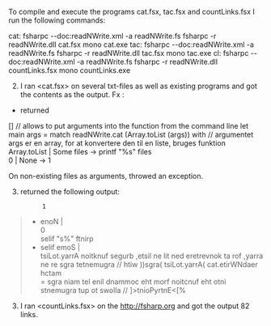 To compile and execute the programs cat.fsx, tac.fsx and countLinks.fsx I run the following commands:

cat:
	fsharpc --doc:readNWrite.xml -a readNWrite.fs 
	fsharpc -r readNWrite.dll cat.fsx
	mono cat.exe
tac:
	fsharpc --doc:readNWrite.xml -a readNWrite.fs 
	fsharpc -r readNWrite.dll tac.fsx
	mono tac.exe
cl:
	fsharpc --doc:readNWrite.xml -a readNWrite.fs 
	fsharpc -r readNWrite.dll countLinks.fsx
	mono countLinks.exe

2. I ran <cat.fsx> on several txt-files as well as existing programs and got the contents as the output. Fx : 

- <mono cat.exe cat.fsx> returned 

[<EntryPoint>] // allows to put arguments into the function from the command line 
let main args =
    match readNWrite.cat (Array.toList (args)) with    // argumentet args er en array, for at konvertere den til en liste, bruges funktion Array.toList 
    | Some files ->
        printf "%s" files   
        0
    | None ->
        1  

On non-existing files as arguments, <mono cat.exe cat.fsx> throwed an exception. 

3. <mono tac.exe tac.fsx> returned the following output:

             1        
>- enoN |    
0        
    selif "s%" ftnirp        
>- selif emoS |    
    tsiLot.yarrA noitknuf segurb ,etsil ne lit ned eretrevnok ta rof ,yarra ne re sgra tetnemugra //   htiw ))sgra( tsiLot.yarrA( cat.etirWNdaer hctam    
= sgra niam tel
 enil dnammoc eht morf noitcnuf eht otni stnemugra tup ot swolla // ]>tnioPyrtnE<[%   


 3. I ran <countLinks.fsx> on the http://fsharp.org and got the output 82 links.